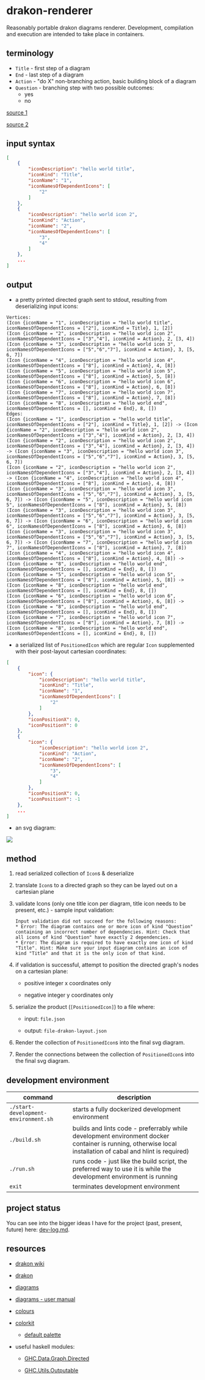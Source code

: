 # drakon-renderer

Reasonably portable drakon diagrams renderer. Development, compilation and execution are intended to take place in containers.

## terminology

* `Title` - first step of a diagram
* `End` - last step of a diagram
* `Action` - "do X" non-branching action, basic building block of a diagram
* `Question` - branching step with two possible outcomes:
  * yes
  * no

[source 1](https://en.m.wikipedia.org/wiki/DRAKON#/media/File%3AIcons_of_Visual_Programming_Language_--DRAKON--.png)

[source 2](https://en.m.wikipedia.org/wiki/DRAKON)

## input syntax

```json
[
    {
        "iconDescription": "hello world title",
        "iconKind": "Title",
        "iconName": "1",
        "iconNamesOfDependentIcons": [
            "2"
        ]
    },
    {
        "iconDescription": "hello world icon 2",
        "iconKind": "Action",
        "iconName": "2",
        "iconNamesOfDependentIcons": [
            "3",
            "4"
        ]
    },
    ...
]
```

## output

* a pretty printed directed graph sent to stdout, resulting from deserializing input icons:

```
Vertices:
(Icon {iconName = "1", iconDescription = "hello world title", iconNamesOfDependentIcons = ["2"], iconKind = Title}, 1, [2])
(Icon {iconName = "2", iconDescription = "hello world icon 2", iconNamesOfDependentIcons = ["3","4"], iconKind = Action}, 2, [3, 4])
(Icon {iconName = "3", iconDescription = "hello world icon 3", iconNamesOfDependentIcons = ["5","6","7"], iconKind = Action}, 3, [5, 6, 7])
(Icon {iconName = "4", iconDescription = "hello world icon 4", iconNamesOfDependentIcons = ["8"], iconKind = Action}, 4, [8])
(Icon {iconName = "5", iconDescription = "hello world icon 5", iconNamesOfDependentIcons = ["8"], iconKind = Action}, 5, [8])
(Icon {iconName = "6", iconDescription = "hello world icon 6", iconNamesOfDependentIcons = ["8"], iconKind = Action}, 6, [8])
(Icon {iconName = "7", iconDescription = "hello world icon 7", iconNamesOfDependentIcons = ["8"], iconKind = Action}, 7, [8])
(Icon {iconName = "8", iconDescription = "hello world end", iconNamesOfDependentIcons = [], iconKind = End}, 8, [])
Edges:
(Icon {iconName = "1", iconDescription = "hello world title", iconNamesOfDependentIcons = ["2"], iconKind = Title}, 1, [2]) -> (Icon {iconName = "2", iconDescription = "hello world icon 2", iconNamesOfDependentIcons = ["3","4"], iconKind = Action}, 2, [3, 4])
(Icon {iconName = "2", iconDescription = "hello world icon 2", iconNamesOfDependentIcons = ["3","4"], iconKind = Action}, 2, [3, 4]) -> (Icon {iconName = "3", iconDescription = "hello world icon 3", iconNamesOfDependentIcons = ["5","6","7"], iconKind = Action}, 3, [5, 6, 7])
(Icon {iconName = "2", iconDescription = "hello world icon 2", iconNamesOfDependentIcons = ["3","4"], iconKind = Action}, 2, [3, 4]) -> (Icon {iconName = "4", iconDescription = "hello world icon 4", iconNamesOfDependentIcons = ["8"], iconKind = Action}, 4, [8])
(Icon {iconName = "3", iconDescription = "hello world icon 3", iconNamesOfDependentIcons = ["5","6","7"], iconKind = Action}, 3, [5, 6, 7]) -> (Icon {iconName = "5", iconDescription = "hello world icon 5", iconNamesOfDependentIcons = ["8"], iconKind = Action}, 5, [8])
(Icon {iconName = "3", iconDescription = "hello world icon 3", iconNamesOfDependentIcons = ["5","6","7"], iconKind = Action}, 3, [5, 6, 7]) -> (Icon {iconName = "6", iconDescription = "hello world icon 6", iconNamesOfDependentIcons = ["8"], iconKind = Action}, 6, [8])
(Icon {iconName = "3", iconDescription = "hello world icon 3", iconNamesOfDependentIcons = ["5","6","7"], iconKind = Action}, 3, [5, 6, 7]) -> (Icon {iconName = "7", iconDescription = "hello world icon 7", iconNamesOfDependentIcons = ["8"], iconKind = Action}, 7, [8])
(Icon {iconName = "4", iconDescription = "hello world icon 4", iconNamesOfDependentIcons = ["8"], iconKind = Action}, 4, [8]) -> (Icon {iconName = "8", iconDescription = "hello world end", iconNamesOfDependentIcons = [], iconKind = End}, 8, [])
(Icon {iconName = "5", iconDescription = "hello world icon 5", iconNamesOfDependentIcons = ["8"], iconKind = Action}, 5, [8]) -> (Icon {iconName = "8", iconDescription = "hello world end", iconNamesOfDependentIcons = [], iconKind = End}, 8, [])
(Icon {iconName = "6", iconDescription = "hello world icon 6", iconNamesOfDependentIcons = ["8"], iconKind = Action}, 6, [8]) -> (Icon {iconName = "8", iconDescription = "hello world end", iconNamesOfDependentIcons = [], iconKind = End}, 8, [])
(Icon {iconName = "7", iconDescription = "hello world icon 7", iconNamesOfDependentIcons = ["8"], iconKind = Action}, 7, [8]) -> (Icon {iconName = "8", iconDescription = "hello world end", iconNamesOfDependentIcons = [], iconKind = End}, 8, [])
```

* a serialized list of `PositionedIcon` which are regular `Icon` supplemented with their post-layout cartesian coordinates:

```json
[
    {
        "icon": {
            "iconDescription": "hello world title",
            "iconKind": "Title",
            "iconName": "1",
            "iconNamesOfDependentIcons": [
                "2"
            ]
        },
        "iconPositionX": 0,
        "iconPositionY": 0
    },
    {
        "icon": {
            "iconDescription": "hello world icon 2",
            "iconKind": "Action",
            "iconName": "2",
            "iconNamesOfDependentIcons": [
                "3",
                "4"
            ]
        },
        "iconPositionX": 0,
        "iconPositionY": -1
    },
    ...
]
```

* an svg diagram:

![](./diagrams/drakon-diagram-4.svg)

## method

1. read serialized collection of `Icon`s & deserialize

2. translate `Icon`s to a directed graph so they can be layed out on a cartesian plane

3. validate Icons (only one title icon per diagram, title icon needs to be present, etc.) - sample input validation:

    ```
    Input validation did not succeed for the following reasons:
    * Error: The diagram contains one or more icon of kind "Question" containing an incorrect number of dependencies. Hint: Check that all icons of kind "Question" have exactly 2 dependencies.
    * Error: The diagram is required to have exactly one icon of kind "Title". Hint: Make sure your input diagram contains an icon of kind "Title" and that it is the only icon of that kind.
    ```

4. if validation is successful, attempt to position the directed graph's nodes on a cartesian plane:

    * positive integer x coordinates only

    * negative integer y coordinates only

5. serialize the product (`[PositionedIcon]`) to a file where:

    * input: `file.json`

    * output: `file-drakon-layout.json`

6. Render the collection of `PositionedIcon`s into the final svg diagram.

7. Render the connections between the collection of `PositionedIcon`s into the final svg diagram.

## development environment

| command | description |
| --- | --- |
| `./start-development-environment.sh` | starts a fully dockerized development environment |
| `./build.sh` | builds and lints code - preferrably while development environment docker container is running, otherwise local installation of cabal and hlint is required) |
| `./run.sh` | runs code - just like the build script, the preferred way to use it is while the development environment is running |
| `exit` | terminates development environment |

## project status

You can see into the bigger ideas I have for the project (past, present, future) here: [dev-log.md](./dev-log.md).

## resources

* [drakon wiki](https://en.m.wikipedia.org/wiki/DRAKON)

* [drakon](https://drakonhub.com/read/docs)

* [diagrams](https://archives.haskell.org/projects.haskell.org/diagrams/doc/quickstart.html#introduction)

* [diagrams - user manual](https://archives.haskell.org/projects.haskell.org/diagrams/doc/manual.html)

* [colours](https://www.colourlovers.com)

* [colorkit](https://colorkit.co/)

  * [default palette](https://colorkit.co/palette/642915-963e20-c7522a-e5c185-fbf2c4-74a892-008585-006464-004343/)

* useful haskell modules:

  * [GHC.Data.Graph.Directed](https://hackage.haskell.org/package/ghc-9.4.7/docs/GHC-Data-Graph-Directed.html)

  * [GHC.Utils.Outputable](https://hackage.haskell.org/package/ghc-9.4.7/docs/GHC-Utils-Outputable.html)
